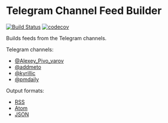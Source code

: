 # Telegram Channel Feed Builder

[![Build Status](https://github.com/kulapard/tg2feed/actions/workflows/feed.yml/badge.svg)](https://github.com/kulapard/tg2feed/actions/workflows/feed.yml)
[![codecov](https://codecov.io/gh/kulapard/tg2feed/graph/badge.svg?token=ZSQQFLLT94)](https://codecov.io/gh/kulapard/tg2feed)

Builds feeds from the Telegram channels.

Telegram channels:

- [@Alexey_Pivo_varov](https://t.me/Alexey_Pivo_varov)
- [@addmeto](https://t.me/addmeto)
- [@kyrillic](https://t.me/kyrillic)
- [@pmdaily](https://t.me/pmdaily)

Output formats:

- [RSS](https://kulapard.github.io/tg2feed/rss.xml)
- [Atom](https://kulapard.github.io/tg2feed/atom.xml)
- [JSON](https://kulapard.github.io/tg2feed/feed.json)

